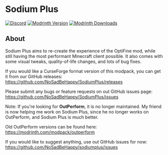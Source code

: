 # Sodium Plus

[![Discord](https://img.shields.io/discord/1076964439531720724?style=for-the-badge&label=Discord&color=blue)](https://discord.com/invite/BCzdyAUeb3)
[![Modrinth Version](https://img.shields.io/modrinth/v/sodiumplus?style=for-the-badge&logo=modrinth&color=%231BD96A)](https://modrinth.com/modpack/sodiumplus)
[![Modrinth Downloads](https://img.shields.io/modrinth/dt/sodiumplus?style=for-the-badge&logo=modrinth)](https://modrinth.com/modpack/sodiumplus)


## About

Sodium Plus aims to re-create the experience of the OptiFine mod, while still having the most performant Minecraft client possible. It also comes with some visual tweaks, quality-of-life changes, and lots of bug fixes.

If you would like a CurseForge format version of this modpack, you can get it from our GitHub releases: https://github.com/NoSadBeHappy/SodiumPlus/releases

Please submit any bugs or feature requests on out GitHub issues page: https://github.com/NoSadBeHappy/SodiumPlus/issues

Note: If you're looking for __OutPerform__, it is no longer maintained. My friend is now helping me work on Sodium Plus, since he no longer works on OutPerform, and Sodium Plus is much better.

Old OutPerform versions can be found here:
https://modrinth.com/modpack/outperform

If you would like to suggest anything, use out GitHub issues for now: https://github.com/NoSadBeHappy/sodiumplus/issues
